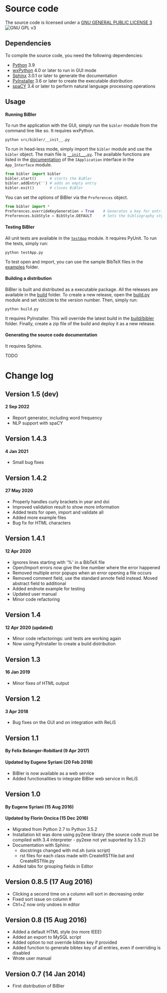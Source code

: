 # Source code

The source code is licensed under a [GNU GENERAL PUBLIC LICENSE 3](https://www.gnu.org/copyleft/gpl.html) ![GNU GPL v3](https://img.shields.io/badge/license-GPLv3-blue.svg)


## Dependencies
To compile the source code, you need the following dependencies:
- [Python](https://www.python.org/) 3.9
- [wxPython](https://wxpython.org/) 4.0 or later to run in GUI mode
- [Sphinx](https://www.sphinx-doc.org/) 3.0.1 or later to generate the documentation
- [PyInstaller](https://www.pyinstaller.org/) 3.6 or later to create the executable distribution
- [spaCY](https://spacy.io/) 3.4 or later to perform natural language processing operations

## Usage

#### Running BiBler

To run the application with the GUI, simply run the `bibler` module from the command line like so.
It requires wxPython.
```console
python src/bibler/__init__.py
```

To run in head-less mode, simply import the `bibler` module and use the `bibler` object.
The main file is [`__init__.py`](__init__.py).
The available functions are listed in the [documentation](../../docs/index.html) of the `IApplication` interface in the `App_Interface` module.
```python
from bibler import bibler
bibler.start()      # starts the BiBler
bibler.addEntry('') # adds an empty entry
bibler.exit()       # closes BiBler
```

You can set the options of BiBler via the `Preferences` object.
```python
from bibler import *
Preferences.overrideKeyGeneration = True	# Generates a key for entries even if one is already provided
Preferences.bibStyle = BibStyle.DEFAULT		# Sets the bibliography style
```

#### Testing BiBler

All unit tests are available in the [`testApp`](testApp) module.
It requires PyUnit.
To run the tests, simply run:
```console
python testApp.py
```

To test open and import, you can use the sample BibTeX files in the [examples](../../examples) folder.

#### Building a distribution

BiBler is built and distributed as a executable package.
All the releases are available in the [build](../../build) folder.
To create a new release, open the [build.py](build.py) module and set `VERSION` to the version number.
Then, simply run:
```console
python build.py
```
It requires PyInstaller.
This will override the latest build in the [build/bibler](../../build/bibler) folder.
Finally, create a zip file of the build and deploy it as a new release.

#### Generating the source code documentation

It requires Sphinx.

TODO

# Change log

## Version 1.5 (dev)
#### 2 Sep 2022
- Report generator, including word frequency
- NLP support with spaCY

## Version 1.4.3
#### 4 Jan 2021
- Small bug fixes

## Version 1.4.2
#### 27 May 2020
- Properly handles curly brackets in year and doi
- Improved validation result to show more information
- Added tests for open, import and validate all
- Added more example files
- Bug fix for HTML characters

## Version 1.4.1
#### 12 Apr 2020
- Ignores lines starting with '%' in a BibTeX file
- Open/Import errors now give the line number where the error happened
- Removed multiple error popups when an error opening a file occurs
- Removed comment field, use the standard annote field instead. Moved abstract field to additional
- Added endnote example for testing
- Updated user manual
- Minor code refactoring


## Version 1.4
#### 12 Apr 2020 (updated)
- Minor code refactorings: unit tests are working again
- Now using PyInstaller to create a build distribution

## Version 1.3
#### 16 Jan 2019
- Minor fixes of HTML output

## Version 1.2
#### 3 Apr 2018
- Bug fixes on the GUI and on integration with ReLiS

## Version 1.1
#### By Felix Belanger-Robillard (9 Apr 2017)
#### Updated by Eugene Syriani (20 Feb 2018)
- BiBler is now available as a web service
- Added functionalities to integrate BiBler web service in ReLiS

## Version 1.0
#### By Eugene Syriani (15 Aug 2016)
#### Updated by Florin Oncica (15 Dec 2016)
- Migrated from Python 2.7 to Python 3.5.2
- Installation kit was done using py2exe library (the source code must be compiled with 3.4 interpreter - py2exe not yet suported by 3.5.2)
- Documentation with Sphinx:
   - docstrings changed with md.sh (unix script)
   - rst files for each class made with CreateRSTfile.bat and CreateRSTfile.py
- Added tabs for grouping fields in Editor

## Version 0.8.5 (17 Aug 2016)
- Clicking a second time on a column will sort in decreasing order
- Fixed sort issue on column #
- Ctrl+Z now only undoes in editor

## Version 0.8 (15 Aug 2016)
- Added a default HTML style (no more IEEE)
- Added an export to MySQL script
- Added option to not override bibtex key if provided
- Added function to generate bibtex key of all entries, even if overriding is disabled
- Wrote user manual

## Version 0.7 (14 Jan 2014)
- First distribution of BiBler
